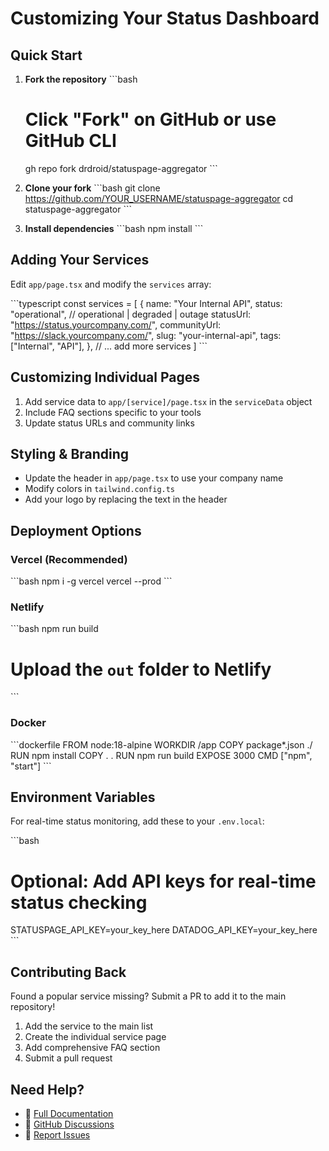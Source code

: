 # Customizing Your Status Dashboard

## Quick Start

1. **Fork the repository**
   \`\`\`bash
   # Click "Fork" on GitHub or use GitHub CLI
   gh repo fork drdroid/statuspage-aggregator
   \`\`\`

2. **Clone your fork**
   \`\`\`bash
   git clone https://github.com/YOUR_USERNAME/statuspage-aggregator
   cd statuspage-aggregator
   \`\`\`

3. **Install dependencies**
   \`\`\`bash
   npm install
   \`\`\`

## Adding Your Services

Edit `app/page.tsx` and modify the `services` array:

\`\`\`typescript
const services = [
  {
    name: "Your Internal API",
    status: "operational", // operational | degraded | outage
    statusUrl: "https://status.yourcompany.com/",
    communityUrl: "https://slack.yourcompany.com/",
    slug: "your-internal-api",
    tags: ["Internal", "API"],
  },
  // ... add more services
]
\`\`\`

## Customizing Individual Pages

1. Add service data to `app/[service]/page.tsx` in the `serviceData` object
2. Include FAQ sections specific to your tools
3. Update status URLs and community links

## Styling & Branding

- Update the header in `app/page.tsx` to use your company name
- Modify colors in `tailwind.config.ts`
- Add your logo by replacing the text in the header

## Deployment Options

### Vercel (Recommended)
\`\`\`bash
npm i -g vercel
vercel --prod
\`\`\`

### Netlify
\`\`\`bash
npm run build
# Upload the `out` folder to Netlify
\`\`\`

### Docker
\`\`\`dockerfile
FROM node:18-alpine
WORKDIR /app
COPY package*.json ./
RUN npm install
COPY . .
RUN npm run build
EXPOSE 3000
CMD ["npm", "start"]
\`\`\`

## Environment Variables

For real-time status monitoring, add these to your `.env.local`:

\`\`\`bash
# Optional: Add API keys for real-time status checking
STATUSPAGE_API_KEY=your_key_here
DATADOG_API_KEY=your_key_here
\`\`\`

## Contributing Back

Found a popular service missing? Submit a PR to add it to the main repository!

1. Add the service to the main list
2. Create the individual service page
3. Add comprehensive FAQ section
4. Submit a pull request

## Need Help?

- 📖 [Full Documentation](https://github.com/drdroid/statuspage-aggregator/wiki)
- 💬 [GitHub Discussions](https://github.com/drdroid/statuspage-aggregator/discussions)
- 🐛 [Report Issues](https://github.com/drdroid/statuspage-aggregator/issues)
